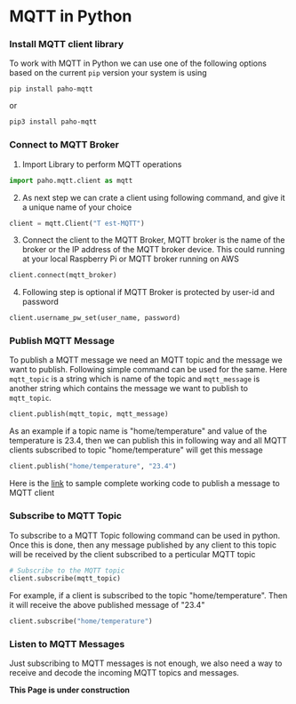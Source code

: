 # MQTT in Python

### Install MQTT client library

To work with MQTT in Python we can use one of the following options based on the current `pip` version your system is using

```shell
pip install paho-mqtt
```

or

```bash
pip3 install paho-mqtt
```

### Connect to MQTT Broker

1. Import Library to perform MQTT operations

```python
import paho.mqtt.client as mqtt
```

2. As next step we can crate a client using following command, and give it a unique name of your choice

```python
client = mqtt.Client("T	est-MQTT") 
```

3. Connect the client to the MQTT Broker, MQTT broker is the name of the broker or the IP address of the MQTT broker device. This could running at your local Raspberry Pi or MQTT broker running on AWS

```python
client.connect(mqtt_broker)
```

4. Following step is optional if MQTT Broker is protected by user-id and password

```python
client.username_pw_set(user_name, password)
```

### Publish MQTT Message

To publish a MQTT message we need an MQTT topic and the message we want to publish. Following simple command can be used for the same. Here `mqtt_topic` is a string which is name of the topic and `mqtt_message` is another string which contains the message we want to publish to `mqtt_topic`.

```python
client.publish(mqtt_topic, mqtt_message)
```

As an example if a topic name is "home/temperature" and value of the temperature is 23.4, then we can publish this in following way and all MQTT clients subscribed to topic "home/temperature" will get this message

```python
client.publish("home/temperature", "23.4")
```

Here is the [link](https://github.com/LetsStartLooping/MQTT/blob/5d0260a2e90e2cf4d1214ee04fb3810cc225a430/mqtt-publish.py) to sample complete working code to publish a message to MQTT client

### Subscribe to MQTT Topic

To subscribe to a MQTT Topic following command can be used in python. Once this is done, then any message published by any client to this topic will be received by the client subscribed to a perticular MQTT topic

```python
# Subscribe to the MQTT topic
client.subscribe(mqtt_topic)
```

For example, if a client is subscribed to the topic "home/temperature". Then it will receive the above published message of "23.4"

```python
client.subscribe("home/temperature")
```

### Listen to MQTT Messages

Just subscribing to MQTT messages is not enough, we also need a way to receive and decode the incoming MQTT topics and messages.

**This Page is under construction**